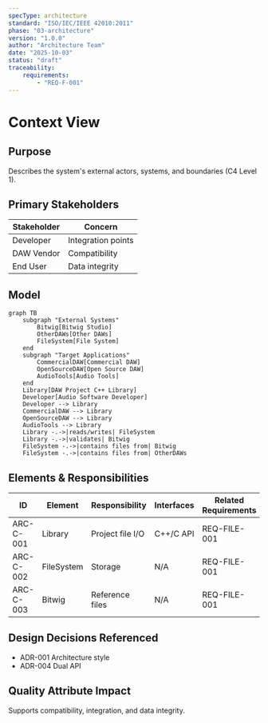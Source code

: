 ```yaml
---
specType: architecture
standard: "ISO/IEC/IEEE 42010:2011"
phase: "03-architecture"
version: "1.0.0"
author: "Architecture Team"
date: "2025-10-03"
status: "draft"
traceability:
    requirements:
        - "REQ-F-001"
---
```

# Context View

## Purpose
Describes the system's external actors, systems, and boundaries (C4 Level 1).

## Primary Stakeholders
| Stakeholder | Concern |
|-------------|---------|
| Developer | Integration points |
| DAW Vendor | Compatibility |
| End User | Data integrity |

## Model
```mermaid
graph TB
    subgraph "External Systems"
        Bitwig[Bitwig Studio]
        OtherDAWs[Other DAWs]
        FileSystem[File System]
    end
    subgraph "Target Applications"
        CommercialDAW[Commercial DAW]
        OpenSourceDAW[Open Source DAW]
        AudioTools[Audio Tools]
    end
    Library[DAW Project C++ Library]
    Developer[Audio Software Developer]
    Developer --> Library
    CommercialDAW --> Library
    OpenSourceDAW --> Library
    AudioTools --> Library
    Library -.->|reads/writes| FileSystem
    Library -.->|validates| Bitwig
    FileSystem -.->|contains files from| Bitwig
    FileSystem -.->|contains files from| OtherDAWs
```

## Elements & Responsibilities
| ID | Element | Responsibility | Interfaces | Related Requirements |
|----|---------|---------------|-----------|----------------------|
| ARC-C-001 | Library | Project file I/O | C++/C API | REQ-FILE-001 |
| ARC-C-002 | FileSystem | Storage | N/A | REQ-FILE-001 |
| ARC-C-003 | Bitwig | Reference files | N/A | REQ-FILE-001 |

## Design Decisions Referenced
- ADR-001 Architecture style
- ADR-004 Dual API

## Quality Attribute Impact
Supports compatibility, integration, and data integrity.